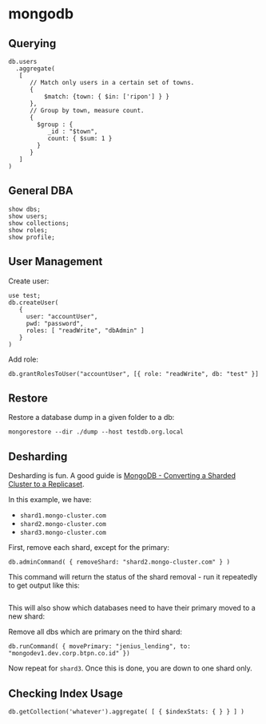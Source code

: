 # mongodb

## Querying

```
db.users
  .aggregate(
   [
      // Match only users in a certain set of towns.
      {
          $match: {town: { $in: ['ripon'] } }
      },
      // Group by town, measure count.
      {
        $group : {
           _id : "$town",
           count: { $sum: 1 }
        }
      }
   ]
)
```

## General DBA

```
show dbs;
show users;
show collections;
show roles;
show profile;
```

## User Management

Create user:

```
use test;
db.createUser(
   {
     user: "accountUser",
     pwd: "password",
     roles: [ "readWrite", "dbAdmin" ]
   }
)
```

Add role:

```
db.grantRolesToUser("accountUser", [{ role: "readWrite", db: "test" }]
```

## Restore

Restore a database dump in a given folder to a db:

```
mongorestore --dir ./dump --host testdb.org.local
```

## Desharding

Desharding is fun. A good guide is [MongoDB - Converting a Sharded Cluster to a Replicaset](https://docs.mongodb.com/manual/tutorial/convert-sharded-cluster-to-replica-set/).

In this example, we have:

- `shard1.mongo-cluster.com`
- `shard2.mongo-cluster.com`
- `shard3.mongo-cluster.com`

First, remove each shard, except for the primary:

```
db.adminCommand( { removeShard: "shard2.mongo-cluster.com" } )
```

This command will return the status of the shard removal - run it repeatedly to get output like this:

```
```

This will also show which databases need to have their primary moved to a new shard:

Remove all dbs which are primary on the third shard:

```
db.runCommand( { movePrimary: "jenius_lending", to: "mongodev1.dev.corp.btpn.co.id" })
```

Now repeat for `shard3`. Once this is done, you are down to one shard only.

## Checking Index Usage

```
db.getCollection('whatever').aggregate( [ { $indexStats: { } } ] )
```
